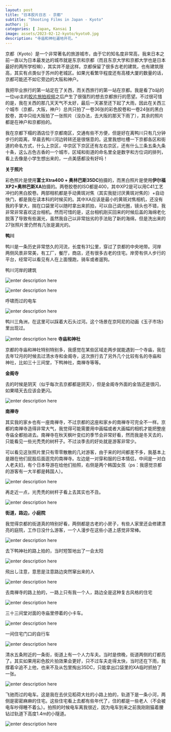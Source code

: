 ```yaml
---
layout: post
title: "日本胶片日志 - 京都"
subtitle: "Shooting Films in Japan - Kyoto"
author: ji
categories: [ Japan, Kansai ]
image: assets/2023-02-12-kyoto/kyoto0.jpg
description: "寺庙和神社遍地开花。"
---
```


京都（Kyoto）是一个非常著名的旅游城市，由于它的知名度非常高，我来日本之前一直以为日本最发达的城市就是东京和京都（而且东京大学和京都大学也是日本最好的两所学校嘛），其实并不是这样。京都保留了很多古老的建筑，也有建筑限高，其实有点类似于苏州的老城区。如果光看繁华程度还有高楼大厦的数量的话，京都可能还不如它旁边的大阪和神户。

我把毕业旅行的第一站定在了关西，而关西旅行的第一站在京都。我是看了b站的一位up主的[胶片旅拍视频](https://www.bilibili.com/video/BV1sJ411x7zB?share_source=copy_web)之后产生了很强烈的想去京都旅行的愿望。不过很可惜的是，我在关西的那几天天气不太好，最后一天甚至还下起了大雨，因此在关西三个城市（京都，大阪，神户）总共只拍了一卷36张的彩色胶卷和一卷24张的黑白胶卷，其中只给大阪拍了一张照片（没办法，去大阪的那天下雨了），其余的照片都是在神户和京都拍的。

我在京都下榻的酒店位于京都南区，交通有些不方便，但是好在离鸭川只有几分钟步行的距离，早晨去鸭川河边转转还是很惬意的。这里我想吐槽一下京都各区和街道的命名方式，什么上京区，中京区下京区还有左右京区，还有什么三条五条九条十条，这么古色古香的一个城市，区域和街道的命名里全是数字和方位词的排列，看上去像是小学生想出来的，一点美感都没有好吗！



**关于照片**

彩色照片是使用**富士Xtra400 + 奥林巴斯35DC**拍摄的，而黑白照片是使用**伊尔福XP2+奥林巴斯XA**拍摄的。两卷胶卷的ISO都是400，其中XP2是可以用C41工艺冲扫的黑白胶卷。两部相机都是手动黄斑对焦（其实我挺讨厌黄斑对焦的）+自动快门，都是我在读本科的时候买的。其中XA应该是最小的黄斑对焦相机，还没有我的手掌大，揣在口袋里可以随时拿出来抓拍，可以自己调光圈，镜头也不错，我非常非常喜欢这台相机。然而可惜的是，这台相机刚买回来的时候后盖的海绵老化脱落了导致有些漏光，虽然我自己以非常拙劣的手法贴了新的海绵，但是洗出来的27张照片里仍然有几张是漏光的。


**鸭川**

鸭川是一条历史非常悠久的河流，长度有31公里，穿过了京都的中央地带。河岸两侧风景非常美，有工厂，餐厅，商店，还有很多古老的住宅。岸旁有供人步行的平台，经常可以看见有人在上面慢跑，骑车或者遛狗。

鸭川河岸的建筑

![enter description here](../assets/2023-02-12-kyoto/kamo1.jpg)

![enter description here](../assets/2023-02-12-kyoto/kamo2.jpg)

呼啸而过的电车

![enter description here](../assets/2023-02-12-kyoto/kamo5.jpg)



鸭川三角洲，在这里可以踩着大石头过河。这个场景在京阿尼的动画《玉子市场》里出现过。

![enter description here](../assets/2023-02-12-kyoto/kamo4.jpg)
**寺庙和神社**

京都的寺庙和神社特别特别多，我感觉在某些区域走两步就能遇到一个寺庙，我在去年12月的时候去过清水寺和金阁寺，这次旅行去了另外几个比较有名的寺庙和神社，比如三十三间堂，下鸭神社，南禅寺等等。


**金阁寺**

去的时候是阴天（似乎每次去京都都是阴天），但是金阁寺外面的金箔还是很闪，如果晴天去应该会更闪。

![enter description here](../assets/2023-02-12-kyoto/temp1.jpg)


**南禅寺**

其实我的家乡也有一座南禅寺，不过京都的这座和家乡的南禅寺可完全不一样。京都的南禅寺造得非常大气，我觉得可能需要用中画幅或者大画幅的相机才能把整座寺庙全都拍进去。南禅寺在秋天枫叶变红的季节会非常好看，然而我是冬天去的，只能看见一些光秃秃的树杆子。不过淡季去的好处就是游客非常少。


可以看见这张照片里只有零零散散的几对游客，由于来的时间都差不多，我基本上是跟在他们屁股后面逛完的南禅寺。左边是一对穿和服的日本情侣，中间是一对白人老夫妇，有个日本导游在给他们拍照，右侧是两个韩国女孩（ps：我感觉京都的游客有一大半都是韩国人）。

![enter description here](../assets/2023-02-12-kyoto/nan2.jpg)

再走近一点，光秃秃的树杆子看上去其实也不丑。

![enter description here](../assets/2023-02-12-kyoto/nan1.jpg)


**街道，路边，小庭院**

我觉得京都的街道真的特别好看，两侧都是古老的小房子，有些人家里还会修建漂亮的庭院，工作日没什么游客，一个人漫步在这些小道上感觉非常棒。

![enter description here](../assets/2023-02-12-kyoto/road1.jpg)

去下鸭神社的路上拍的，当时短暂地出了一会太阳

![enter description here](../assets/2023-02-12-kyoto/road2.jpg)


飛出し注意，意思是注意路边突然窜出来的人

![enter description here](../assets/2023-02-12-kyoto/road3.jpg)

去南禅寺的路上拍的，一路上只有我一个人，路边全是这种复古风格的住宅

![enter description here](../assets/2023-02-12-kyoto/road4.jpg)

三十三间堂对面的寺庙里停着的小卡车。

![enter description here](../assets/2023-02-12-kyoto/car1.jpg)


一间住宅门口的自行车

![enter description here](../assets/2023-02-12-kyoto/car3.jpg)

清水五条附近的一条街，街道上有一个人力车夫。当时是傍晚，街道两侧的灯都亮了。其实如果用彩色胶片拍效果会更好，只不过车夫走得太快，当时还在下雨，我撑着伞追不上他，也来不及从包里掏出35DC，只能拿出口袋里的XA临时抓拍了一张。

![enter description here](../assets/2023-02-12-kyoto/car2.jpg)


飞驰而过的电车。这是我在去伏见稻荷大社的小路上拍的，轨道下是一条小河，两侧是密密麻麻的住宅。这些住宅看上去都有些年代了，住的都是一些老人（不会被电车吵得睡不着么）。拍照的时候电车离我很近，因为电车到来之前我刚刚猫着腰钻过轨道下高度1.4m的小隧道。

![enter description here](../assets/2023-02-12-kyoto/car4.jpg)

